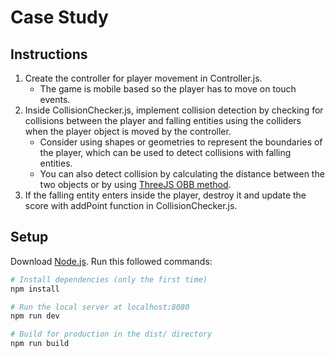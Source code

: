 # Case Study

## Instructions
1. Create the controller for player movement in Controller.js.
    - The game is mobile based so the player has to move on touch events.
2. Inside CollisionChecker.js, implement collision detection by checking for collisions between the player and falling entities using the colliders when the player object is moved by the controller.
    - Consider using shapes or geometries to represent the boundaries of the player, which can be used to detect collisions with falling entities.
    - You can also detect collision by calculating the distance between the two objects or by using [ThreeJS OBB method](https://threejs.org/examples/#webgl_math_obb).
3. If the falling entity enters inside the player, destroy it and update the score with addPoint function in CollisionChecker.js.  

## Setup
Download [Node.js](https://nodejs.org/en/download/).
Run this followed commands:

``` bash
# Install dependencies (only the first time)
npm install

# Run the local server at localhost:8080
npm run dev

# Build for production in the dist/ directory
npm run build
```
